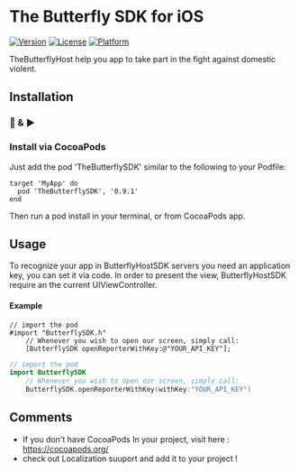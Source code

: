 # The Butterfly SDK for iOS
[![Version](https://img.shields.io/cocoapods/v/TheButterflySDK.svg?style=flat)](https://cocoapods.org/pods/TheButterflySDK)
[![License](https://img.shields.io/cocoapods/l/TheButterflySDK.svg?style=flat)](https://cocoapods.org/pods/TheButterflySDK)
[![Platform](https://img.shields.io/cocoapods/p/TheButterflySDK.svg?style=flat)](https://cocoapods.org/pods/TheButterflySDK)


TheButterflyHost help you app to take part in the fight against domestic violent.


## Installation
### 🔌 & ▶️

### Install via CocoaPods


Just add the pod 'TheButterflySDK' similar to the following to your Podfile:

```
target 'MyApp' do
  pod 'TheButterflySDK', '0.9.1'
end

```

Then run a pod install in your terminal, or from CocoaPods app.


## Usage

To recognize your app in ButterflyHostSDK servers you need an application key, you can set it via code.
In order to present the view, ButterflyHostSDK require an the current UIViewController.

#### Example

```Objective - c
// import the pod
#import "ButterflySDK.h"
    // Whenever you wish to open our screen, simply call:
    [ButterflySDK openReporterWithKey:@"YOUR_API_KEY"];
```

```Swift
// import the pod
import ButterflySDK
    // Whenever you wish to open our screen, simply call:
    ButterflySDK.openReporterWithKey(withKey:"YOUR_API_KEY")
```

## Comments

* If you don't have CocoaPods In your project, visit here : https://cocoapods.org/
* check out Localization suuport and add it to your project !
